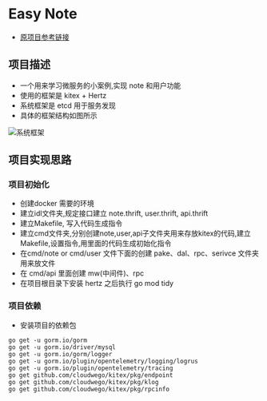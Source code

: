 # Easy Note

*  [原项目参考链接](https://github.com/cloudwego/biz-demo/tree/main/easy_note)
## 项目描述
* 一个用来学习微服务的小案例,实现 note 和用户功能
* 使用的框架是 kitex + Hertz 
* 系统框架是 etcd 用于服务发现
* 具体的框架结构如图所示

![系统框架](https://pic-bed-private.oss-cn-shanghai.aliyuncs.com/pic-bedeasy-note-arch.png)

## 项目实现思路

### 项目初始化
* 创建docker 需要的环境
* 建立idl文件夹,规定接口建立 note.thrift, user.thrift, api.thrift
* 建立Makefile, 写入代码生成指令
* 建立cmd文件夹,分别创建note,user,api子文件夹用来存放kitex的代码,建立Makefile,设置指令,用里面的代码生成初始化指令
* 在cmd/note or cmd/user 文件下面的创建  pake、dal、rpc、serivce 文件夹用来放文件
* 在 cmd/api 里面创建 mw(中间件)、rpc
* 在项目根目录下安装 hertz 之后执行 go mod tidy

### 项目依赖
* 安装项目的依赖包
```
go get -u gorm.io/gorm
go get -u gorm.io/driver/mysql
go get -u gorm.io/gorm/logger
go get -u gorm.io/plugin/opentelemetry/logging/logrus
go get -u gorm.io/plugin/opentelemetry/tracing
go get github.com/cloudwego/kitex/pkg/endpoint
go get github.com/cloudwego/kitex/pkg/klog
go get github.com/cloudwego/kitex/pkg/rpcinfo
```



